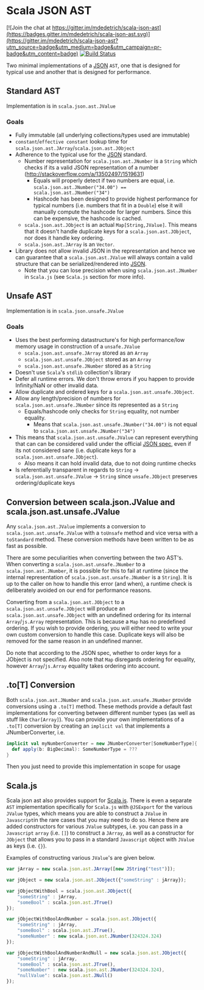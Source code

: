# Scala JSON AST

[![Join the chat at https://gitter.im/mdedetrich/scala-json-ast](https://badges.gitter.im/mdedetrich/scala-json-ast.svg)](https://gitter.im/mdedetrich/scala-json-ast?utm_source=badge&utm_medium=badge&utm_campaign=pr-badge&utm_content=badge)
[![Build Status](https://travis-ci.org/mdedetrich/scala-json-ast.svg?branch=master)](https://travis-ci.org/mdedetrich/scala-json-ast)

Two minimal implementations of a [JSON](https://en.wikipedia.org/wiki/JSON) `AST`, one that is designed for
typical use and another that is designed for performance.

## Standard AST
Implementation is in `scala.json.ast.JValue`

### Goals
- Fully immutable (all underlying collections/types used are immutable)
- `constant`/`effective constant` lookup time for `scala.json.ast.JArray`/`scala.json.ast.JObject`
- Adherence to the typical use for the [JSON](https://en.wikipedia.org/wiki/JSON) standard.
    - Number representation for `scala.json.ast.JNumber` is a `String` which checks if its a valid JSON representation
      of a number (http://stackoverflow.com/a/13502497/1519631)
      - Equals will properly detect if two numbers are equal, i.e. `scala.json.ast.JNumber("34.00") == scala.json.ast.JNumber("34")`
      - Hashcode has been designed to provide highest performance for typical numbers (i.e. numbers that fit in
      a `Double`) else it will manually compute the hashcode for larger numbers. Since this can be expensive, the
      hashcode is cached.
    - `scala.json.ast.JObject` is an actual `Map[String,JValue]`. This means that it doesn't handle duplicate keys for a `scala.json.ast.JObject`,
    nor does it handle key ordering.
    - `scala.json.ast.JArray` is an `Vector`.
- Library does not allow invalid JSON in the representation and hence we can guarantee that a `scala.json.ast.JValue` will 
always contain a valid structure that can be serialized/rendered into [JSON](https://en.wikipedia.org/wiki/JSON). 
  - Note that you can lose precision when using `scala.json.ast.JNumber` in `Scala.js` (see `Scala.js` 
section for more info).

## Unsafe AST
Implementation is in `scala.json.unsafe.JValue`

### Goals
- Uses the best performing datastructure's for high performance/low memory usage in construction of a `unsafe.JValue`
    - `scala.json.ast.unsafe.JArray` stored as an `Array`
    - `scala.json.ast.unsafe.JObject` stored as an `Array`
    - `scala.json.ast.unsafe.JNumber` stored as a `String`
- Doesn't use `Scala`'s `stdlib` collection's library
- Defer all runtime errors. We don't throw errors if you happen to provide Infinity/NaN or other invalid data.
- Allow duplicate and ordered keys for a `scala.json.ast.unsafe.JObject`.
- Allow any length/precision of numbers for `scala.json.ast.unsafe.JNumber` since its represented as a `String`
  - Equals/hashcode only checks for `String` equality, not number equality.
    - Means that `scala.json.ast.unsafe.JNumber("34.00")` is not equal to `scala.json.ast.unsafe.JNumber("34")`
- This means that `scala.json.ast.unsafe.JValue` can represent everything that can
can be considered valid under the official [JSON spec](https://www.ietf.org/rfc/rfc4627.txt), even if its not considered sane (i.e.
duplicate keys for a `scala.json.ast.unsafe.JObject`).
  - Also means it can hold invalid data, due to not doing runtime checks
- Is referentially transparent in regards to `String` -> `scala.json.ast.unsafe.JValue` -> `String` since `unsafe.JObject` 
  preserves ordering/duplicate keys

## Conversion between scala.json.JValue and scala.json.ast.unsafe.JValue

Any `scala.json.ast.JValue` implements a conversion to `scala.json.ast.unsafe.JValue` with a `toUnsafe` method and vice versa with a
`toStandard` method. These conversion methods have been written to be as fast as possible.

There are some peculiarities when converting between the two AST's. When converting a `scala.json.ast.unsafe.JNumber` to a 
`scala.json.ast.JNumber`, it is possible for this to fail at runtime (since the internal representation of 
`scala.json.ast.unsafe.JNumber` is a `String`). It is up to the caller on how to handle this error (and when), 
a runtime check is deliberately avoided on our end for performance reasons.

Converting from a `scala.json.ast.JObject` to a `scala.json.ast.unsafe.JObject` will produce 
an `scala.json.ast.unsafe.JObject` with an undefined ordering for its internal `Array`/`js.Array` representation.
This is because a `Map` has no predefined ordering. If you wish to provide ordering, you will either need
to write your own custom conversion to handle this case. Duplicate keys will also be removed for the same reason
in an undefined manner.

Do note that according to the JSON spec, whether to order keys for a JObject is not specified. Also note that `Map` 
disregards ordering for equality, however `Array`/`js.Array` equality takes ordering into account.

## .to[T] Conversion

Both `scala.json.ast.JNumber` and `scala.json.ast.unsafe.JNumber` provide conversions using a `.to[T]` method. These methods 
provide a default fast implementations for converting between different number types (as well
as stuff like `Char[Array]`). You can provide your own implementations of a `.to[T]` 
conversion by creating an `implicit val` that implements a JNumberConverter, i.e.

```scala
implicit val myNumberConverter = new JNumberConverter[SomeNumberType]{
  def apply(b: BigDecimal): SomeNumberType = ???
}
```

Then you just need to provide this implementation in scope for usage

## Scala.js
Scala json ast also provides support for [Scala.js](https://github.com/scala-js/scala-js). 
There is even a separate `AST` implementation specifically for `Scala.js` with `@JSExport` for the various `JValue` types, 
which means you are able to construct a `JValue` in `Javascript`in the rare cases that you may need to do so. 
Hence there are added constructors for various `JValue` subtypes, i.e. you can pass in a `Javascript` `array` (i.e. `[]`) 
to construct a `JArray`, as well as a constructor for `JObject` that allows you to pass in a standard `Javascript` 
object with `JValue` as keys (i.e. `{}`).

Examples of constructing various `JValue`'s are given below.

```javascript
var jArray = new scala.json.ast.JArray([new JString("test")]);

var jObject = new scala.json.ast.JObject({"someString" : jArray});

var jObjectWithBool = scala.json.ast.JObject({
    "someString" : jArray,
    "someBool" : scala.json.ast.JTrue()
});

var jObjectWithBoolAndNumber = scala.json.ast.JObject({
    "someString" : jArray,
    "someBool" : scala.json.ast.JTrue(),
    "someNumber" : new scala.json.ast.JNumber(324324.324)
});

var jObjectWithBoolAndNumberAndNull = new scala.json.ast.JObject({
    "someString" : jArray,
    "someBool" : scala.json.ast.JTrue(),
    "someNumber" : new scala.json.ast.JNumber(324324.324),
    "nullValue": scala.json.ast.JNull()
});
```
